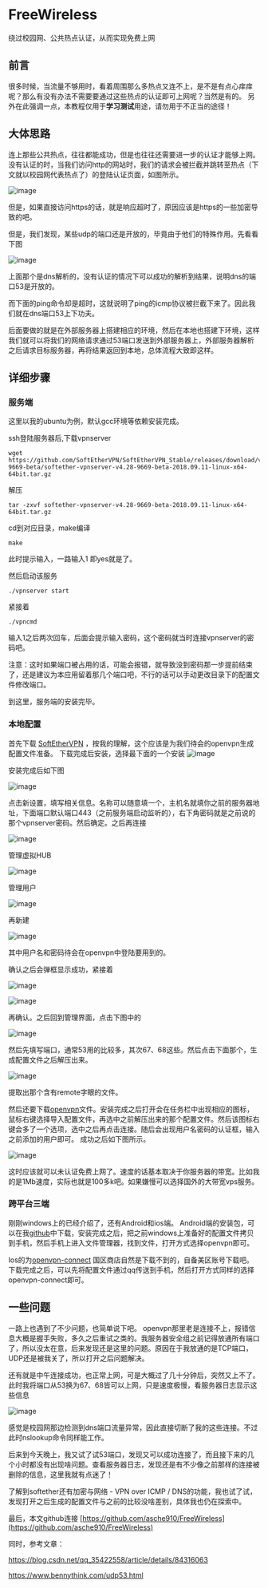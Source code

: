 # FreeWireless
绕过校园网、公共热点认证，从而实现免费上网


## 前言

很多时候，当流量不够用时，看着周围那么多热点又连不上，是不是有点心痒痒呢？那么有没有办法不需要要通过这些热点的认证即可上网呢？当然是有的。
另外在此强调一点，本教程仅用于**学习测试**用途，请勿用于不正当的途径！


## 大体思路

连上那些公共热点，往往都能成功，但是也往往还需要进一步的认证才能够上网。没有认证的时，当我们访问http的网站时，我们的请求会被拦截并跳转至热点（下文就以校园网代表热点了）的登陆认证页面，如图所示。

![image](http://asche.top/asapi/forward?url=https://img2018.cnblogs.com/blog/1470456/201909/1470456-20190902203433234-683910181.png)


但是，如果直接访问https的话，就是响应超时了，原因应该是https的一些加密导致的吧。


但是，我们发现，某些udp的端口还是开放的，毕竟由于他们的特殊作用。先看看下图

![image](https://img2018.cnblogs.com/blog/1470456/201909/1470456-20190902203811058-1658638662.png)

上面那个是dns解析的，没有认证的情况下可以成功的解析到结果，说明dns的端口53是开放的。

而下面的ping命令却是超时，这就说明了ping的icmp协议被拦截下来了。因此我们就在dns端口53上下功夫。

后面要做的就是在外部服务器上搭建相应的环境，然后在本地也搭建下环境，这样我们就可以将我们的网络请求通过53端口发送到外部服务器上，外部服务器解析之后请求目标服务器，再将结果返回到本地，总体流程大致即这样。

## 详细步骤

### 服务端

这里以我的ubuntu为例，默认gcc环境等依赖安装完成。

ssh登陆服务器后,下载vpnserver

``` 
wget https://github.com/SoftEtherVPN/SoftEtherVPN_Stable/releases/download/v4.28-9669-beta/softether-vpnserver-v4.28-9669-beta-2018.09.11-linux-x64-64bit.tar.gz
```

解压

``` 
tar -zxvf softether-vpnserver-v4.28-9669-beta-2018.09.11-linux-x64-64bit.tar.gz
```

cd到对应目录，make编译

``` 
make
``` 

此时提示输入，一路输入1 即yes就是了。

然后启动该服务
```
./vpnserver start
```

紧接着
```
./vpncmd
```

输入1之后两次回车，后面会提示输入密码，这个密码就当时连接vpnserver的密码吧。

注意：这时如果端口被占用的话，可能会报错，就导致没到密码那一步提前结束了，还是建议为本应用留着那几个端口吧，不行的话可以手动更改目录下的配置文件修改端口。

到这里，服务端的安装完毕。


### 本地配置

首先下载 [SoftEtherVPN](https://github.com/SoftEtherVPN/SoftEtherVPN_Stable/releases/download/v4.28-9669-beta/softether-vpnserver_vpnbridge-v4.28-9669-beta-2018.09.11-windows-x86_x64-intel.exe) ，按我的理解，这个应该是为我们待会的openvpn生成配置文件准备。
下载完成后安装，选择最下面的一个安装
![image](https://img2018.cnblogs.com/blog/1470456/201909/1470456-20190902210622166-1774959716.png)

安装完成后如下图

![image](https://img2018.cnblogs.com/blog/1470456/201909/1470456-20190902210743223-1221953514.png)

点击新设置，填写相关信息。名称可以随意填一个，主机名就填你之前的服务器地址，下面端口默认端口443（之前服务端启动监听的），右下角密码就是之前说的那个vpnserver密码。然后确定。之后再连接

![image](https://img2018.cnblogs.com/blog/1470456/201909/1470456-20190902211051780-1327321873.png)

管理虚拟HUB

![image](https://img2018.cnblogs.com/blog/1470456/201909/1470456-20190902211419325-1851202746.png)

管理用户

![image](https://img2018.cnblogs.com/blog/1470456/201909/1470456-20190902211502641-158336568.png)


再新建

![image](https://img2018.cnblogs.com/blog/1470456/201909/1470456-20190902211540186-1445131527.png)

其中用户名和密码待会在openvpn中登陆要用到的。

确认之后会弹框显示成功，紧接着

![image](https://img2018.cnblogs.com/blog/1470456/201909/1470456-20190902211747096-102358010.png)


![image](https://img2018.cnblogs.com/blog/1470456/201909/1470456-20190902211811648-1333986281.png)

再确认。之后回到管理界面，点击下图中的

![image](https://img2018.cnblogs.com/blog/1470456/201909/1470456-20190902211858698-742773328.png)

然后先填写端口，通常53用的比较多，其次67、68这些。然后点击下面那个，生成配置文件之后解压出来。

![image](https://img2018.cnblogs.com/blog/1470456/201909/1470456-20190902211923569-1447131565.png)


提取出那个含有remote字眼的文件。


然后还要下载[openvpn](https://github.com/asche910/FreeWireless/blob/master/openvpn-install-2.4.7-I607-Win10.exe?raw=true)文件。安装完成之后打开会在任务栏中出现相应的图标，鼠标右键选择导入配置文件，再选中之前解压出来的那个配置文件。然后该图标右键会多了一个选项，选中之后再点击连接。随后会出现用户名密码的认证框，输入之前添加的用户即可。
成功之后如下图所示。

![image](https://img2018.cnblogs.com/blog/1470456/201909/1470456-20190902213347401-660788147.png)

这时应该就可以未认证免费上网了。速度的话基本取决于你服务器的带宽。比如我的是1Mb速度，实际也就是100多k吧。如果嫌慢可以选择国外的大带宽vps服务。


### 跨平台三端

刚刚windows上的已经介绍了，还有Android和ios端。
Android端的安装包，可以在我[github](https://github.com/asche910/FreeWireless)中下载，安装完成之后，把之前windows上准备好的配置文件拷贝到手机，然后手机上进入文件管理器，找到文件，打开方式选择openvpn即可。

Ios的为[openvpn-connect](https://apps.apple.com/us/app/openvpn-connect/id590379981) 国区商店自然是下载不到的，自备美区账号下载吧。下载完成之后，可以先将配置文件通过qq传送到手机，然后打开方式同样的选择openvpn-connect即可。


## 一些问题

一路上也遇到了不少问题，也简单说下吧。
openvpn那里老是连接不上，报错信息大概是握手失败，多久之后重试之类的。我服务器安全组之前记得放通所有端口了，所以没太在意，后来发现还是这里的问题。原因在于我放通的是TCP端口，UDP还是被我关了，所以打开之后问题解决。

还有就是中午连接成功，也正常上网，可是大概过了几十分钟后，突然又上不了。此时我将端口从53换为67、68皆可以上网，只是速度极慢，看服务器日志显示这些信息

![image](https://img2018.cnblogs.com/blog/1470456/201909/1470456-20190902215640986-1242248590.png)

感觉是校园网那边检测到dns端口流量异常，因此直接切断了我的这些连接。不过此时nslookup命令同样能工作。

后来到今天晚上，我又试了试53端口，发现又可以成功连接了，而且接下来的几个小时都没有出现啥问题。查看服务器日志，发现还是有不少像之前那样的连接被删除的信息，这里我就有点迷了！

了解到softether还有加密与网络 - VPN over ICMP / DNS的功能，我也试了试，发现打开之后生成的配置文件与之前的比较没啥差别，具体我也仍在探索中。

最后，本文github连接 [https://github.com/asche910/FreeWireless](https://github.com/asche910/FreeWireless) 

同时，参考文章：

https://blog.csdn.net/qq_35422558/article/details/84316063

https://www.bennythink.com/udp53.html



